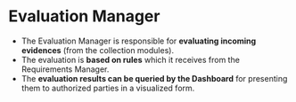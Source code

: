# Evaluation Manager
- The Evaluation Manager is responsible for **evaluating incoming evidences** (from the collection modules).
- The evaluation is **based on rules** which it receives from the Requirements Manager.
- The **evaluation results can be queried by the Dashboard** for presenting them to authorized parties in a visualized form.